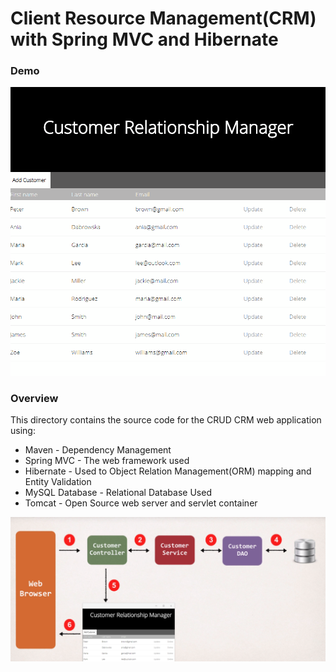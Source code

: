 # Client Resource Management(CRM) with Spring MVC and Hibernate

###  Demo
![Project Demo](demo.gif)

### Overview
This directory contains the source code for the CRUD CRM web application using:
- Maven - Dependency Management
- Spring MVC - The web framework used
- Hibernate - Used to Object Relation Management(ORM) mapping and Entity Validation
- MySQL Database - Relational Database Used
- Tomcat - Open Source web server and servlet container

![Project Overview](overview.png)


